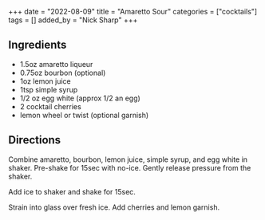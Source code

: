 +++
date = "2022-08-09"
title = "Amaretto Sour"
categories = ["cocktails"]
tags = []
added_by = "Nick Sharp"
+++

## Ingredients

- 1.5oz amaretto liqueur
- 0.75oz bourbon (optional)
- 1oz lemon juice
- 1tsp simple syrup
- 1/2 oz egg white (approx 1/2 an egg)
- 2 cocktail cherries
- lemon wheel or twist (optional garnish)
    

## Directions

Combine amaretto, bourbon, lemon juice, simple syrup, and egg white in shaker. Pre-shake for 15sec with no-ice. Gently release pressure from the shaker.

Add ice to shaker and shake for 15sec.

Strain into glass over fresh ice. Add cherries and lemon garnish.
